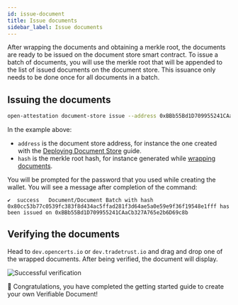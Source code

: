 ```yaml
---
id: issue-document
title: Issue documents
sidebar_label: Issue documents
---
```


After wrapping the documents and obtaining a merkle root, the documents are ready to be issued on the document store smart contract. To issue a batch of documents, you will use the merkle root that will be appended to the list of issued documents on the document store. This issuance only needs to be done once for all documents in a batch.

## Issuing the documents

```bash
open-attestation document-store issue --address 0xBBb55Bd1D709955241CAaCb327A765e2b6D69c8b --hash 0x80cc53b77c0539fc383f8d434ac5ffad281f3d64ae5a0e59e9f36f19548e1fff  --network sepolia --encrypted-wallet-path wallet.json
```

In the example above:

- `address` is the document store address, for instance the one created with the [Deploying Document Store](/docs/ethereum-section/document-store) guide.
- `hash` is the merkle root hash, for instance generated while [wrapping documents](/docs/ethereum-section/wrap-document-eth).

You will be prompted for the password that you used while creating the wallet. You will see a message after completion of the command:

```text
✔  success   Document/Document Batch with hash 0x80cc53b77c0539fc383f8d434ac5ffad281f3d64ae5a0e59e9f36f19548e1fff has been issued on 0xBBb55Bd1D709955241CAaCb327A765e2b6D69c8b
```

## Verifying the documents

Head to `dev.opencerts.io` or `dev.tradetrust.io` and drag and drop one of the wrapped documents. After being verified, the document will display.

![Successful verification](/docs/integrator-section/verifiable-document/ethereum/issuing-document/verifying.png)

🎉 Congratulations, you have completed the getting started guide to create your own Verifiable Document!
